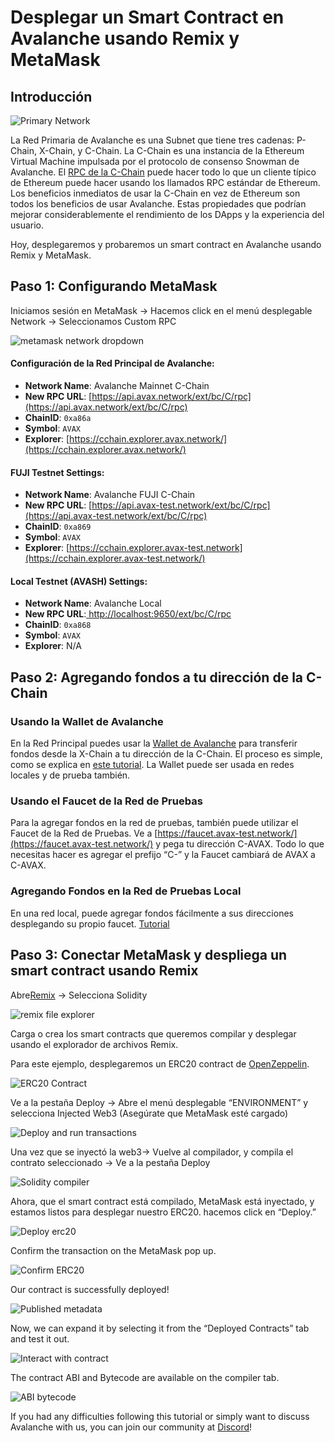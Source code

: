 # Desplegar un Smart Contract en Avalanche usando Remix y MetaMask

## Introducción

![Primary Network](../../../.gitbook/assets/primary-network.png)

La Red Primaria de Avalanche es una Subnet que tiene tres cadenas: P-Chain, X-Chain, y C-Chain. La C-Chain es una instancia de la Ethereum Virtual Machine impulsada por el protocolo de consenso Snowman de Avalanche. El [RPC de la C-Chain](../../avalanchego-apis/contract-chain-c-chain-api.md) puede hacer todo lo que un cliente típico de Ethereum puede hacer usando los llamados RPC estándar de Ethereum. Los beneficios inmediatos de usar la C-Chain en vez de Ethereum son todos los beneficios de usar Avalanche. Estas propiedades que podrían mejorar considerablemente el rendimiento de los DApps y la experiencia del usuario.

Hoy, desplegaremos y probaremos un smart contract en Avalanche usando Remix y MetaMask.

## Paso 1: Configurando MetaMask

Iniciamos sesión en MetaMask -&gt; Hacemos click en el menú desplegable Network -&gt; Seleccionamos Custom RPC

![metamask network dropdown](../../../.gitbook/assets/metamask-network-dropdown.png)

#### **Configuración de la Red Principal de Avalanche:**

* **Network Name**: Avalanche Mainnet C-Chain
* **New RPC URL**: [https://api.avax.network/ext/bc/C/rpc](https://api.avax.network/ext/bc/C/rpc)
* **ChainID**: `0xa86a`
* **Symbol**: `AVAX`
* **Explorer**: [https://cchain.explorer.avax.network/](https://cchain.explorer.avax.network/)

#### **FUJI Testnet Settings:**

* **Network Name**: Avalanche FUJI C-Chain
* **New RPC URL**: [https://api.avax-test.network/ext/bc/C/rpc](https://api.avax-test.network/ext/bc/C/rpc)
* **ChainID**: `0xa869`
* **Symbol**: `AVAX`
* **Explorer**: [https://cchain.explorer.avax-test.network](https://cchain.explorer.avax-test.network/)

#### **Local Testnet \(AVASH\) Settings:**

* **Network Name**: Avalanche Local
* **New RPC URL**:[ ](http://localhost:9650/ext/bc/C/rpc)[http://localhost:9650/ext/bc/C/rpc](http://localhost:9650/ext/bc/C/rpc)
* **ChainID**: `0xa868`
* **Symbol**: `AVAX`
* **Explorer**: N/A

## Paso 2: Agregando fondos a tu dirección de la C-Chain

### **Usando la Wallet de Avalanche**

En la Red Principal puedes usar la [Wallet de Avalanche](https://wallet.avax.network/) para transferir fondos desde la X-Chain a tu dirección de la C-Chain. El proceso es simple, como se explica en [este tutorial](../platform/transfer-avax-between-x-chain-and-c-chain.md). La Wallet puede ser usada en redes locales y de prueba también.

### **Usando el Faucet de la Red de Pruebas**

Para la agregar fondos en la red de pruebas, también puede utilizar el Faucet de la Red de Pruebas. Ve a [https://faucet.avax-test.network/](https://faucet.avax-test.network/) y pega tu dirección C-AVAX. Todo lo que necesitas hacer es agregar el prefijo “C-” y la Faucet cambiará de AVAX a C-AVAX.

### Agregando Fondos en la Red de Pruebas Local

En una red local, puede agregar fondos fácilmente a sus direcciones desplegando su propio faucet. [Tutorial](https://medium.com/avalabs/the-ava-platform-tools-pt-2-the-ava-faucet-48f28da57146)

## Paso 3: Conectar MetaMask y despliega un smart contract usando Remix

Abre[Remix](https://remix.ethereum.org/) -&gt; Selecciona Solidity

![remix file explorer](../../../.gitbook/assets/remix-file-explorer.png)

Carga o crea los smart contracts que queremos compilar y desplegar usando el explorador de archivos Remix.

Para este ejemplo, desplegaremos un ERC20 contract de [OpenZeppelin](https://openzeppelin.com/contracts).

![ERC20 Contract](../../../.gitbook/assets/erc20-contract.png)

Ve a la pestaña Deploy -&gt; Abre el menú desplegable “ENVIRONMENT” y selecciona Injected Web3 \(Asegúrate que MetaMask esté cargado\)

![Deploy and run transactions](../../../.gitbook/assets/deploy-and-run-transactions.png)

Una vez que se inyectó la web3-&gt; Vuelve al compilador, y compila el contrato seleccionado -&gt; Ve a la pestaña Deploy 

![Solidity compiler](../../../.gitbook/assets/solidity-compiler.png)

Ahora, que el smart contract está compilado, MetaMask está inyectado, y estamos listos para desplegar nuestro ERC20. hacemos click en “Deploy.”

![Deploy erc20](../../../.gitbook/assets/deploy-erc20.png)

Confirm the transaction on the MetaMask pop up.

![Confirm ERC20](../../../.gitbook/assets/confirm-erc20.png)

Our contract is successfully deployed!

![Published metadata](../../../.gitbook/assets/published-metadata.png)

Now, we can expand it by selecting it from the “Deployed Contracts” tab and test it out.

![Interact with contract](../../../.gitbook/assets/interact-with-contract.png)

The contract ABI and Bytecode are available on the compiler tab.

![ABI bytecode](../../../.gitbook/assets/abi-bytecode.png)

If you had any difficulties following this tutorial or simply want to discuss Avalanche with us, you can join our community at [Discord](https://chat.avalabs.org/)!

<!--stackedit_data:
eyJoaXN0b3J5IjpbODI1ODgxMTE0XX0=
-->